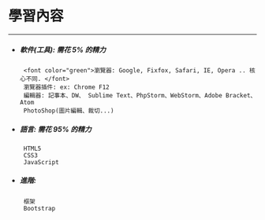 # 學習內容

---

* ##### 軟件\(工具\): 需花 5% 的精力

  ```
   <font color="green">瀏覽器: Google, Fixfox, Safari, IE, Opera .. 核心不同. </font>
   瀏覽器插件: ex: Chrome F12
   編輯器: 記事本、DW、 Sublime Text、PhpStorm、WebStorm、Adobe Bracket、Atom
   PhotoShop(圖片編輯、裁切...)
  ```

* ##### 語言: 需花 95% 的精力

  ```
   HTML5
   CSS3
   JavaScript
  ```

* ##### 進階:

  ```
   框架
   Bootstrap
  ```


